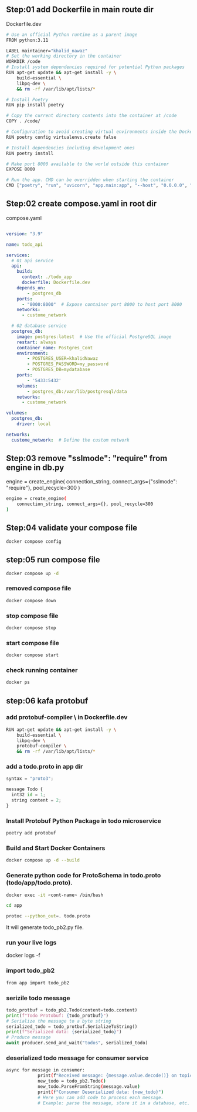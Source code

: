 ## Step:01 add Dockerfile in main route dir
Dockerfile.dev
```bash
# Use an official Python runtime as a parent image
FROM python:3.11

LABEL maintainer="khalid_nawaz"
# Set the working directory in the container
WORKDIR /code
# Install system dependencies required for potential Python packages
RUN apt-get update && apt-get install -y \
    build-essential \
    libpq-dev \
    && rm -rf /var/lib/apt/lists/*

# Install Poetry
RUN pip install poetry

# Copy the current directory contents into the container at /code
COPY . /code/

# Configuration to avoid creating virtual environments inside the Docker container
RUN poetry config virtualenvs.create false

# Install dependencies including development ones
RUN poetry install

# Make port 8000 available to the world outside this container
EXPOSE 8000

# Run the app. CMD can be overridden when starting the container
CMD ["poetry", "run", "uvicorn", "app.main:app", "--host", "0.0.0.0", "--reload"]
```
## Step:02 create compose.yaml in root dir
compose.yaml

```yaml

version: "3.9"

name: todo_api

services:
  # 01 api service
  api:
    build:
      context: ./todo_app
      dockerfile: Dockerfile.dev
    depends_on:
        - postgres_db
    ports:
      - "8000:8000"  # Expose container port 8000 to host port 8000  
    networks:
      - custome_network

  # 02 database service
  postgres_db:
    image: postgres:latest  # Use the official PostgreSQL image
    restart: always
    container_name: Postgres_Cont
    environment:
        - POSTGRES_USER=khalidNawaz
        - POSTGRES_PASSWORD=my_password
        - POSTGRES_DB=mydatabase
    ports:
        - '5433:5432'
    volumes:
        - postgres_db:/var/lib/postgresql/data
    networks:
      - custome_network

volumes:
  postgres_db:
    driver: local

networks:
  custome_network:  # Define the custom network
```

## Step:03 remove "sslmode": "require" from engine in db.py
engine = create_engine(
    connection_string, connect_args={"sslmode": "require"}, pool_recycle=300
)

```bash 
engine = create_engine(
    connection_string, connect_args={}, pool_recycle=300
)
```

## Step:04 validate your compose file
```bash 
docker compose config
```

## step:05 run compose file
```bash
docker compose up -d
```
### removed compose file
```bash
docker compose down
```
### stop compose file
```bash
docker compose stop
```
### start compose file 
```bash
docker compose start
```
### check running container
```bash
docker ps
```
## step:06 kafa protobuf 
### add protobuf-compiler \ in Dockerfile.dev 
```bash
RUN apt-get update && apt-get install -y \
    build-essential \
    libpq-dev \
    protobuf-compiler \
    && rm -rf /var/lib/apt/lists/*
```
### add a todo.proto in app dir
```python
syntax = "proto3";

message Todo {
  int32 id = 1;
  string content = 2;
} 
```
### Install Protobuf Python Package in todo microservice
```bash 
poetry add protobuf
```
### Build and Start Docker Containers
```bash 
docker compose up -d --build
```
### Generate python code for ProtoSchema in todo.proto (todo/app/todo.proto).
``` bash
docker exec -it <cont-name> /bin/bash

cd app

protoc --python_out=. todo.proto
```
It will generate todo_pb2.py file.
### run your live logs 
docker logs <container name> -f 

### import todo_pb2 
```bash
from app import todo_pb2
```

### serizile todo message 
 ```python 
todo_protbuf = todo_pb2.Todo(content=todo.content)
print(f"Todo Protobuf: {todo_protbuf}")
# Serialize the message to a byte string
serialized_todo = todo_protbuf.SerializeToString()
print(f"Serialized data: {serialized_todo}")
# Produce message
await producer.send_and_wait("todos", serialized_todo)
```
### deserialized todo message for consumer service
```bash 
async for message in consumer:
            print(f"Received message: {message.value.decode()} on topic {message.topic}")
            new_todo = todo_pb2.Todo()
            new_todo.ParseFromString(message.value)
            print(f"Consumer Deserialized data: {new_todo}")
            # Here you can add code to process each message.
            # Example: parse the message, store it in a database, etc.
```

